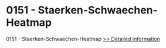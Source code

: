 # 0151 - Staerken-Schwaechen-Heatmap
0151 - Staerken-Schwaechen-Heatmap
[>> Detailed information](https://secure.shareit.com/shareit/product.html?productid=300999980&affiliateid=200057808)